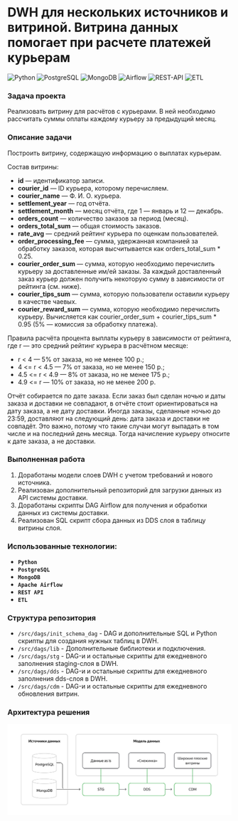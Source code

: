 # **DWH для нескольких источников и витриной. Витрина данных помогает при расчете платежей курьерам**

![Python](https://img.shields.io/badge/-Python-blue)
![PostgreSQL](https://img.shields.io/badge/-PostgreSQL-salad)
![MongoDB](https://img.shields.io/badge/-MongoDB-yellow)
![Airflow](https://img.shields.io/badge/-Airflow-orange)
![REST-API](https://img.shields.io/badge/-REST_API-white)
![ETL](https://img.shields.io/badge/-ETL-green)

### **Задача проекта**

Реализовать витрину для расчётов с курьерами. 
В ней необходимо рассчитать суммы оплаты каждому курьеру за предыдущий месяц.

### **Описание задачи**

Построить витрину, содержащую информацию о выплатах курьерам.

Состав витрины:

- **id** — идентификатор записи.
- **courier_id** — ID курьера, которому перечисляем.
- **courier_name** — Ф. И. О. курьера.
- **settlement_year** — год отчёта.
- **settlement_month** — месяц отчёта, где 1 — январь и 12 — декабрь.
- **orders_count** — количество заказов за период (месяц).
- **orders_total_sum** — общая стоимость заказов.
- **rate_avg** — средний рейтинг курьера по оценкам пользователей.
- **order_processing_fee** — сумма, удержанная компанией за обработку заказов, которая высчитывается как
  orders_total_sum * 0.25.
- **courier_order_sum** — сумма, которую необходимо перечислить курьеру за доставленные им/ей заказы. За каждый
  доставленный заказ курьер должен получить некоторую сумму в зависимости от рейтинга (см. ниже).
- **courier_tips_sum** — сумма, которую пользователи оставили курьеру в качестве чаевых.
- **courier_reward_sum** — сумма, которую необходимо перечислить курьеру. Вычисляется как courier_order_sum +
  courier_tips_sum * 0.95 (5% — комиссия за обработку платежа).

Правила расчёта процента выплаты курьеру в зависимости от рейтинга, где r — это средний рейтинг курьера в расчётном
месяце:

- r < 4 — 5% от заказа, но не менее 100 р.;
- 4 <= r < 4.5 — 7% от заказа, но не менее 150 р.;
- 4.5 <= r < 4.9 — 8% от заказа, но не менее 175 р.;
- 4.9 <= r — 10% от заказа, но не менее 200 р.

Отчёт собирается по дате заказа.
Если заказ был сделан ночью и даты заказа и доставки не совпадают, в отчёте стоит ориентироваться на дату заказа, а не дату доставки. 
Иногда заказы, сделанные ночью до 23:59, доставляют на следующий день: дата заказа и доставки не совпадёт. 
Это важно, потому что такие случаи могут выпадать в том числе и на последний день месяца. 
Тогда начисление курьеру относите к дате заказа, а не доставки.


### **Выполненная работа**
1. Доработаны модели слоев DWH с учетом требований и нового источника.
2. Реализован дополнительный репозиторий для загрузки данных из API системы доставки.
3. Доработаны скрипты DAG Airflow для получения и обработки данных из системы доставки.
4. Реализован SQL скрипт сбора данных из DDS слоя в таблицу витрины слоя.


### **Использованные технологии:**

- **`Python`**
- **`PostgreSQL`**
- **`MongoDB`**
- **`Apache Airflow`**
- **`REST API`**
- **`ETL`**

### **Структура репозитория**

- `/src/dags/init_schema_dag` - DAG и дополнительные SQL и Python скрипты для создания нужных таблиц в DWH.
- `/src/dags/lib` - Дополнительные библиотеки и подключения.
- `/src/dags/stg` - DAG-и и остальные скрипты для ежедневного заполнения staging-слоя в DWH.
- `/src/dags/dds` - DAG-и и остальные скрипты для ежедневного заполнения dds-слоя в DWH.
- `/src/dags/cdm` - DAG-и и остальные скрипты для ежедневного обновления витрин.

### **Архитектура решения**

![Архитектура решения](img/image.png)